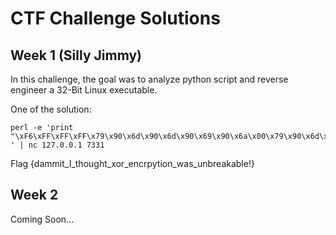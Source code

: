 CTF Challenge Solutions
=======================

Week 1 (Silly Jimmy)
--------------------
In this challenge, the goal was to analyze python script and reverse engineer a 32-Bit Linux executable.

One of the solution:
```
perl -e 'print "\xF6\xFF\xFF\xFF\x79\x90\x6d\x90\x6d\x90\x69\x90\x6a\x00\x79\x90\x6d\x90\x6d\x90\x69\x90\x6a\x00\x79\x90\x6d\x90\x6d\x90\x69\x90\x00\x00\x00\x00\x01\x02\x03\x04\x01\x02\x03\x04\x3b\xc5\xc5\xc5" ' | nc 127.0.0.1 7331
```

Flag {dammit_I_thought_xor_encrpytion_was_unbreakable!} 

Week 2
------
Coming Soon...
